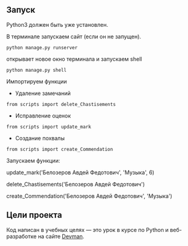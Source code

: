 

## Запуск

Python3 должен быть уже установлен.

В терминале запускаем сайт (если он не запущен).

```
python manage.py runserver
```
открывает новое окно терминала и запускаем shell

```
python manage.py shell
```

Импортируем функции

- Удаление замечаний

```
from scripts import delete_Chastisements  
```

- Исправление оценок

```
from scripts import update_mark
```

- Создание похвалы

```
from scripts import create_Commendation 
```

Запускаем функции:

update_mark('Белозеров Авдей Федотович', 'Музыка', 6)

delete_Chastisements('Белозеров Авдей Федотович')

create_Commendation('Белозеров Авдей Федотович', 'Музыка')

## Цели проекта

Код написан в учебных целях — это урок в курсе по Python и веб-разработке на сайте [Devman](https://dvmn.org).
